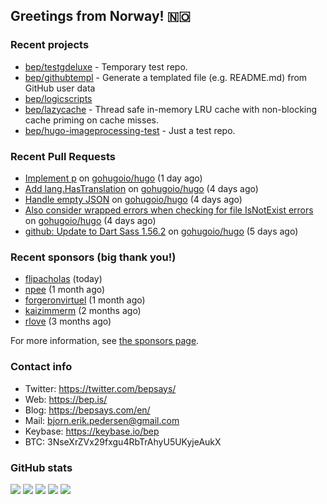 ## Greetings from Norway! 🇳🇴

### Recent projects

- [bep/testgdeluxe](https://github.com/bep/testgdeluxe) - Temporary test repo.
- [bep/githubtempl](https://github.com/bep/githubtempl) - Generate a templated file (e.g. README.md) from GitHub user data
- [bep/logicscripts](https://github.com/bep/logicscripts)
- [bep/lazycache](https://github.com/bep/lazycache) - Thread safe in-memory LRU cache with non-blocking cache priming on cache misses.
- [bep/hugo-imageprocessing-test](https://github.com/bep/hugo-imageprocessing-test) - Just a test repo.

### Recent Pull Requests

- [Implement p](https://github.com/gohugoio/hugo/pull/10545) on [gohugoio/hugo](https://github.com/gohugoio/hugo) (1 day ago)
- [Add lang.HasTranslation](https://github.com/gohugoio/hugo/pull/10539) on [gohugoio/hugo](https://github.com/gohugoio/hugo) (4 days ago)
- [Handle empty JSON](https://github.com/gohugoio/hugo/pull/10537) on [gohugoio/hugo](https://github.com/gohugoio/hugo) (4 days ago)
- [Also consider wrapped errors when checking for file IsNotExist errors](https://github.com/gohugoio/hugo/pull/10535) on [gohugoio/hugo](https://github.com/gohugoio/hugo) (4 days ago)
- [github: Update to Dart Sass 1.56.2](https://github.com/gohugoio/hugo/pull/10531) on [gohugoio/hugo](https://github.com/gohugoio/hugo) (5 days ago)

### Recent sponsors (big thank you!)

- [flipacholas](https://github.com/flipacholas) (today)
- [npee](https://github.com/npee) (1 month ago)
- [forgeronvirtuel](https://github.com/forgeronvirtuel) (1 month ago)
- [kaizimmerm](https://github.com/kaizimmerm) (2 months ago)
- [rlove](https://github.com/rlove) (3 months ago)

For more information, see [the sponsors page](https://github.com/sponsors/bep/).

### Contact info
- Twitter: https://twitter.com/bepsays/
- Web: https://bep.is/
- Blog: https://bepsays.com/en/
- Mail: bjorn.erik.pedersen@gmail.com
- Keybase: https://keybase.io/bep
- BTC: 3NseXrZVx29fxgu4RbTrAhyU5UKyjeAukX


### GitHub stats

![](https://github-profile-summary-cards.vercel.app/api/cards/profile-details?username=bep&theme=github)
![](https://github-profile-summary-cards.vercel.app/api/cards/repos-per-language?username=bep&theme=github)
![](https://github-profile-summary-cards.vercel.app/api/cards/most-commit-language?username=bep&theme=github)
![](https://github-profile-summary-cards.vercel.app/api/cards/stats?username=bep&theme=github)
![](https://github-profile-summary-cards.vercel.app/api/cards/productive-time?username=bep&theme=github)
